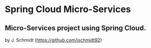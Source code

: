 # Spring Cloud Micro-Services

## Micro-Services project using Spring Cloud.
by J. Schmidt (https://github.com/jschmidt92)
